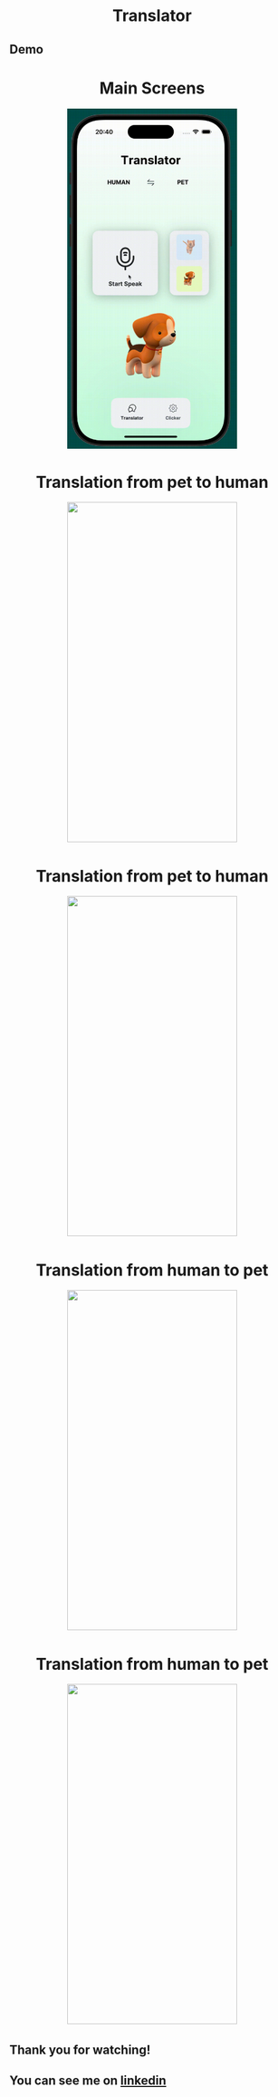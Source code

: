 <div align="center">
  <h1 align="center">Translator</h1>
</div>

## Demo 
<div align="center">  
  <h1 align="center">Main Screens</h1>
  <img src="images/mainScreen.gif" width="300" height="600">

  <h1 align="center">Translation from pet to human</h1>
  <img src="images/translation1.gif" width="300" height="600">

  <h1 align="center">Translation from pet to human</h1>
  <img src="images/translation2.gif" width="300" height="600">

  <h1 align="center">Translation from human to pet</h1>
  <img src="images/translation3.gif" width="300" height="600">

  <h1 align="center">Translation from human to pet</h1>
  <img src="images/translation4.gif" width="300" height="600">
</div>

## Thank you for watching!

## You can see me on [linkedin](https://www.linkedin.com/in/maksym-kokhaniuk-1a0872287/)
